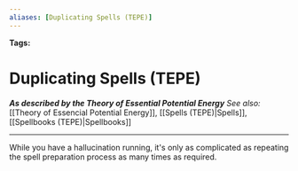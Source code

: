 ```yaml
---
aliases: [Duplicating Spells (TEPE)]
---
```


**Tags:** 
# Duplicating Spells (TEPE)
***As described by the Theory of Essential Potential Energy***
*See also:* [[Theory of Essencial Potential Energy]], [[Spells (TEPE)|Spells]], [[Spellbooks (TEPE)|Spellbooks]]
___
While you have a hallucination running, it's only as complicated as repeating the spell preparation process as many times as required.